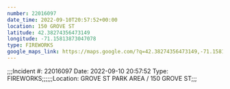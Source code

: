 ```yaml
---
number: 22016097
date_time: 2022-09-10T20:57:52+00:00
location: 150 GROVE ST
latitude: 42.38274356473149
longitude: -71.15813873047078
type: FIREWORKS
google_maps_link: https://maps.google.com/?q=42.38274356473149,-71.15813873047078
---
```


;;;Incident #: 22016097  Date: 2022-09-10 20:57:52   Type: FIREWORKS;;;;;;Location: GROVE ST PARK AREA / 150 GROVE ST;;;
